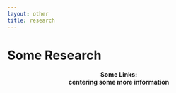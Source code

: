 ```yaml
---
layout: other
title: research
---
```


<h1 class = "pageTitle"> Some Research </h1>

<p align="center">
  <b>
</p>

<p align="center">
  <b> Some Links:</b><br>
  centering some more information
  <br><br>
</p>
